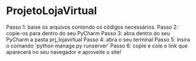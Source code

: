 # ProjetoLojaVirtual
Passo 1: baixe os arquivos contendo os códigos necessários.
Passo 2: copie-os para dentro do seu PyCharm
Passo 3: abra dentro do seu PyCharm a pasta prj_lojavirtual
Passo 4: abra o seu terminal
Passo 5: insira o comando 'python manage.py runserver'
Passo 6: copie e cole o link que aparecerá no seu navegador e aproveite o site!
